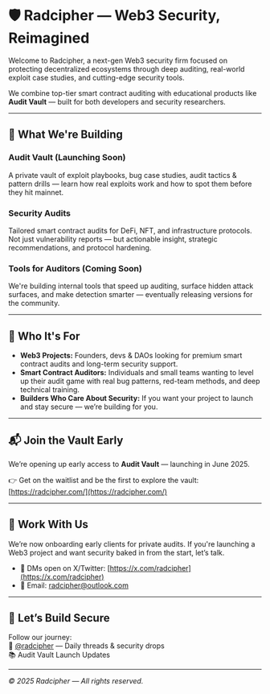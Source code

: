 # 🛡️ Radcipher — Web3 Security, Reimagined

Welcome to Radcipher, a next-gen Web3 security firm focused on protecting decentralized ecosystems through deep auditing, real-world exploit case studies, and cutting-edge security tools.

We combine top-tier smart contract auditing with educational products like **Audit Vault** — built for both developers and security researchers.

---

## 🚀 What We're Building

### Audit Vault (Launching Soon)  
A private vault of exploit playbooks, bug case studies, audit tactics & pattern drills — learn how real exploits work and how to spot them before they hit mainnet.

### Security Audits  
Tailored smart contract audits for DeFi, NFT, and infrastructure protocols. Not just vulnerability reports — but actionable insight, strategic recommendations, and protocol hardening.

### Tools for Auditors (Coming Soon)  
We're building internal tools that speed up auditing, surface hidden attack surfaces, and make detection smarter — eventually releasing versions for the community.

---

## 🧠 Who It's For

- **Web3 Projects:** Founders, devs & DAOs looking for premium smart contract audits and long-term security support.  
- **Smart Contract Auditors:** Individuals and small teams wanting to level up their audit game with real bug patterns, red-team methods, and deep technical training.  
- **Builders Who Care About Security:** If you want your project to launch and stay secure — we’re building for you.

---

## 📬 Join the Vault Early

We’re opening up early access to **Audit Vault** — launching in June 2025.

👉 Get on the waitlist and be the first to explore the vault:  
[https://radcipher.com/](https://radcipher.com/)

---

## 🤝 Work With Us

We’re now onboarding early clients for private audits. If you're launching a Web3 project and want security baked in from the start, let’s talk.

- 📩 DMs open on X/Twitter: [https://x.com/radcipher](https://x.com/radcipher)  
- 📧 Email: radcipher@outlook.com

---

## 💬 Let’s Build Secure

Follow our journey:  
🧵 [@radcipher](https://x.com/radcipher) — Daily threads & security drops  
📚 Audit Vault Launch Updates

---

*© 2025 Radcipher — All rights reserved.*
